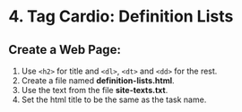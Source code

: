 # 4.	Tag Cardio: Definition Lists
## Create a Web Page:
 
1. Use ``<h2>`` for title and ``<dl>``, ``<dt>`` and ``<dd>`` for the rest.
2. Create a file named **definition-lists.html**. 
3. Use the text from the file **site-texts.txt**. 
4. Set the html title to be the same as the task name.
